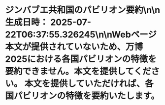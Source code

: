 # ジンバブエ共和国のパビリオン要約\n\n**生成日時：** 2025-07-22T06:37:55.326245\n\nWebページ本文が提供されていないため、万博2025における各国パビリオンの特徴を要約できません。本文を提供してください。  本文を提供していただければ、各国パビリオンの特徴を要約いたします。